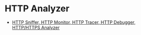 # HTTP Analyzer

- [HTTP Sniffer, HTTP Monitor, HTTP Tracer, HTTP Debugger, HTTP/HTTPS Analyzer](https://www.ieinspector.com/httpanalyzer/)
